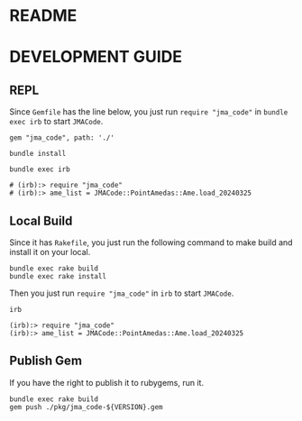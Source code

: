 # README

# DEVELOPMENT GUIDE

## REPL

Since `Gemfile` has the line below, you just run `require "jma_code"` in `bundle exec irb` to start `JMACode`.

```
gem "jma_code", path: './'
```

```
bundle install
```

```
bundle exec irb

# (irb):> require "jma_code"
# (irb):> ame_list = JMACode::PointAmedas::Ame.load_20240325
```

## Local Build

Since it has `Rakefile`, you just run the following command to make build and install it on your local.

```
bundle exec rake build
bundle exec rake install
```

Then you just run `require "jma_code"` in `irb` to start `JMACode`.

```
irb

(irb):> require "jma_code"
(irb):> ame_list = JMACode::PointAmedas::Ame.load_20240325
```

## Publish Gem

If you have the right to publish it to rubygems, run it.

```
bundle exec rake build
gem push ./pkg/jma_code-${VERSION}.gem
```
